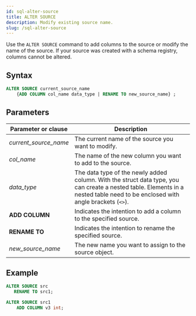 ```yaml
---
id: sql-alter-source
title: ALTER SOURCE
description: Modify existing source name.
slug: /sql-alter-source
---
```

<head>
  <link rel="canonical" href="https://docs.risingwave.com/docs/current/sql-alter-source/" />
</head>

Use the `ALTER SOURCE` command to add columns to the source or modify the name of the source. If your source was created with a schema registry, columns cannot be altered.

## Syntax

```sql
ALTER SOURCE current_source_name
    {ADD COLUMN col_name data_type | RENAME TO new_source_name} ;
```

## Parameters

|Parameter or clause        | Description           |
|---------------------------|-----------------------|
|*current_source_name*               |The current name of the source you want to modify.|
|*col_name* | The name of the new column you want to add to the source.|
|*data_type* | The data type of the newly added column. With the struct data type, you can create a nested table. Elements in a nested table need to be enclosed with angle brackets (`<>`).|
|**ADD COLUMN** |Indicates the intention to add a column to the specified source.|
|**RENAME TO**  |Indicates the intention to rename the specified source.|
|*new_source_name*      |The new name you want to assign to the source object.|

## Example

```sql
ALTER SOURCE src
   RENAME TO src1;
```

```sql
ALTER SOURCE src1
    ADD COLUMN v3 int;
```